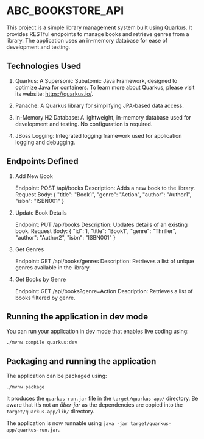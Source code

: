 # ABC_BOOKSTORE_API

This project is a simple library management system built using Quarkus. It provides RESTful endpoints to manage books and retrieve genres from a library. The application uses an in-memory database for ease of development and testing.

## Technologies Used

1. Quarkus: A Supersonic Subatomic Java Framework, designed to optimize Java for containers.
			To learn more about Quarkus, please visit its website: <https://quarkus.io/>.
			
2. Panache: A Quarkus library for simplifying JPA-based data access.
3. In-Memory H2 Database: A lightweight, in-memory database used for development and testing. No 						  configuration is required.
4. JBoss Logging: Integrated logging framework used for application logging and debugging.

## Endpoints Defined

1. Add New Book

	Endpoint: POST /api/books
	Description: Adds a new book to the library.
	Request Body:
	{
	  "title": "Book1",
	  "genre": "Action",
	  "author": "Author1",
	  "isbn": "ISBN001"
	}
	
2. Update Book Details

	Endpoint: PUT /api/books
	Description: Updates details of an existing book.
	Request Body:
	{
	  "id": 1,
	  "title": "Book1",
	  "genre": "Thriller",
	  "author": "Author2",
	  "isbn": "ISBN001"
	}

3. Get Genres

	Endpoint: GET /api/books/genres
	Description: Retrieves a list of unique genres available in the library.
	
4. Get Books by Genre

	Endpoint: GET /api/books?genre=Action
	Description: Retrieves a list of books filtered by genre.
		

## Running the application in dev mode

You can run your application in dev mode that enables live coding using:

```shell script
./mvnw compile quarkus:dev
```

## Packaging and running the application

The application can be packaged using:

```shell script
./mvnw package
```

It produces the `quarkus-run.jar` file in the `target/quarkus-app/` directory.
Be aware that it’s not an _über-jar_ as the dependencies are copied into the `target/quarkus-app/lib/` directory.

The application is now runnable using `java -jar target/quarkus-app/quarkus-run.jar`.

